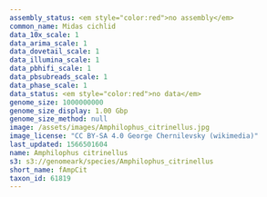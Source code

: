 ```yaml
---
assembly_status: <em style="color:red">no assembly</em>
common_name: Midas cichlid
data_10x_scale: 1
data_arima_scale: 1
data_dovetail_scale: 1
data_illumina_scale: 1
data_pbhifi_scale: 1
data_pbsubreads_scale: 1
data_phase_scale: 1
data_status: <em style="color:red">no data</em>
genome_size: 1000000000
genome_size_display: 1.00 Gbp
genome_size_method: null
image: /assets/images/Amphilophus_citrinellus.jpg
image_license: "CC BY-SA 4.0 George Chernilevsky (wikimedia)"
last_updated: 1566501604
name: Amphilophus citrinellus
s3: s3://genomeark/species/Amphilophus_citrinellus
short_name: fAmpCit
taxon_id: 61819
---
```


